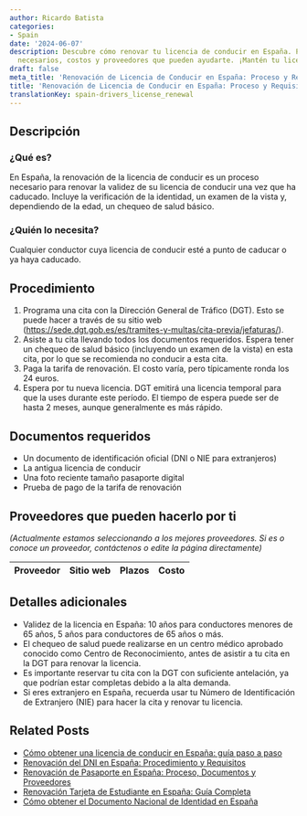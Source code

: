 ```yaml
---
author: Ricardo Batista
categories:
- Spain
date: '2024-06-07'
description: Descubre cómo renovar tu licencia de conducir en España. Proceso, documentos
  necesarios, costos y proveedores que pueden ayudarte. ¡Mantén tu licencia al día!
draft: false
meta_title: 'Renovación de Licencia de Conducir en España: Proceso y Requisitos'
title: 'Renovación de Licencia de Conducir en España: Proceso y Requisitos'
translationKey: spain-drivers_license_renewal
---
```



## Descripción

### ¿Qué es?
En España, la renovación de la licencia de conducir es un proceso necesario para renovar la validez de su licencia de conducir una vez que ha caducado. Incluye la verificación de la identidad, un examen de la vista y, dependiendo de la edad, un chequeo de salud básico.

### ¿Quién lo necesita?
Cualquier conductor cuya licencia de conducir esté a punto de caducar o ya haya caducado.

## Procedimiento
1. Programa una cita con la Dirección General de Tráfico (DGT). Esto se puede hacer a través de su sitio web (https://sede.dgt.gob.es/es/tramites-y-multas/cita-previa/jefaturas/).
2. Asiste a tu cita llevando todos los documentos requeridos. Espera tener un chequeo de salud básico (incluyendo un examen de la vista) en esta cita, por lo que se recomienda no conducir a esta cita.
3. Paga la tarifa de renovación. El costo varía, pero típicamente ronda los 24 euros.
4. Espera por tu nueva licencia. DGT emitirá una licencia temporal para que la uses durante este período. El tiempo de espera puede ser de hasta 2 meses, aunque generalmente es más rápido.

## Documentos requeridos
- Un documento de identificación oficial (DNI o NIE para extranjeros)
- La antigua licencia de conducir
- Una foto reciente tamaño pasaporte digital
- Prueba de pago de la tarifa de renovación

## Proveedores que pueden hacerlo por ti

_(Actualmente estamos seleccionando a los mejores proveedores. Si es o conoce un proveedor, contáctenos o edite la página directamente)_

| Proveedor | Sitio web | Plazos | Costo |
| --------------- | --------------- | :-------------: | :-------------: |

## Detalles adicionales
- Validez de la licencia en España: 10 años para conductores menores de 65 años, 5 años para conductores de 65 años o más.
- El chequeo de salud puede realizarse en un centro médico aprobado conocido como Centro de Reconocimiento, antes de asistir a tu cita en la DGT para renovar la licencia.
- Es importante reservar tu cita con la DGT con suficiente antelación, ya que podrían estar completas debido a la alta demanda.
- Si eres extranjero en España, recuerda usar tu Número de Identificación de Extranjero (NIE) para hacer la cita y renovar tu licencia.

## Related Posts

- [Cómo obtener una licencia de conducir en España: guía paso a paso](https://tramitit.com/es/guides/spain/solicitud_del_permiso_de_conducir/)
- [Renovación del DNI en España: Procedimiento y Requisitos](https://tramitit.com/es/guides/spain/renovacion_del_dni/)
- [Renovación de Pasaporte en España: Proceso, Documentos y Proveedores](https://tramitit.com/es/guides/spain/renovacion_de_pasaporte/)
- [Renovación Tarjeta de Estudiante en España: Guía Completa](https://tramitit.com/es/guides/spain/renovacion_de_la_tarjeta_de_estudiante/)
- [Cómo obtener el Documento Nacional de Identidad en España](https://tramitit.com/es/guides/spain/solicitud_del_dni/)